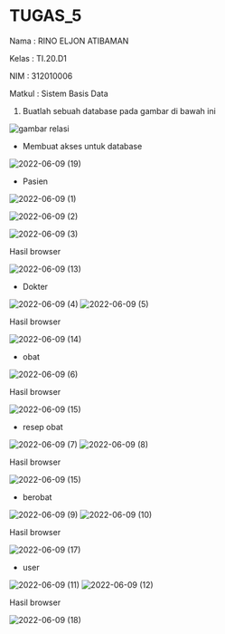 # TUGAS_5
Nama   : RINO ELJON ATIBAMAN

Kelas  : TI.20.D1

NIM    : 312010006

Matkul : Sistem Basis Data

1. Buatlah sebuah database pada gambar di bawah ini

 ![gambar relasi](https://user-images.githubusercontent.com/101645216/169638492-118dfa8f-b3bb-4810-863a-2dcb51b6b4d8.png)


- Membuat akses untuk database 

  
![2022-06-09 (19)](https://user-images.githubusercontent.com/101688124/172879184-1790d01a-cfdf-4866-b5fe-e62fac0092e8.png)


- Pasien 

![2022-06-09 (1)](https://user-images.githubusercontent.com/101688124/172879518-82f99059-3f15-4bec-8bed-fe6408ca50b9.png)

![2022-06-09 (2)](https://user-images.githubusercontent.com/101688124/172879453-14678e94-d5a6-4032-a04d-2a19228218bf.png)

![2022-06-09 (3)](https://user-images.githubusercontent.com/101688124/172879388-76af25b8-cf36-4a82-ac5f-8a896aaffe56.png)
 
 Hasil browser 
 
![2022-06-09 (13)](https://user-images.githubusercontent.com/101688124/172879680-a06afcd6-8215-4b76-bdb2-372d9d7a4e74.png)

- Dokter 

 ![2022-06-09 (4)](https://user-images.githubusercontent.com/101688124/172879791-f2bf425e-8f7b-49de-8e6d-bc5abae3355d.png)
 ![2022-06-09 (5)](https://user-images.githubusercontent.com/101688124/172879840-b857fdcd-6a4e-4f27-8841-6e048890f013.png)

 Hasil browser 
 
![2022-06-09 (14)](https://user-images.githubusercontent.com/101688124/172879976-23550138-e513-4ae9-85fb-e4eb2d5b26a9.png)

- obat 

![2022-06-09 (6)](https://user-images.githubusercontent.com/101688124/172880144-14f0a232-355d-41e8-a4eb-aa2b6800b981.png)

  Hasil browser 
  
![2022-06-09 (15)](https://user-images.githubusercontent.com/101688124/172880238-a46b5d65-904e-4df5-a458-488778051136.png)

- resep obat 

![2022-06-09 (7)](https://user-images.githubusercontent.com/101688124/172880302-01800337-edd3-477b-8d71-83fa955a6cc5.png)
![2022-06-09 (8)](https://user-images.githubusercontent.com/101688124/172880339-d82131ea-f681-4c8b-bf29-5bd45f617eba.png)

  Hasil browser 
  
 ![2022-06-09 (15)](https://user-images.githubusercontent.com/101688124/172880431-08b0f498-c234-4e1a-a5a3-b894e3697361.png)

- berobat 

![2022-06-09 (9)](https://user-images.githubusercontent.com/101688124/172881271-79613ed3-5e5a-43c7-8996-0c94511420da.png)
![2022-06-09 (10)](https://user-images.githubusercontent.com/101688124/172881331-18fe194f-9512-476c-8572-8a4e1877ddf2.png)


 Hasil browser 
 
![2022-06-09 (17)](https://user-images.githubusercontent.com/101688124/172881394-398ee6fc-57a3-47f3-96e6-67dd85f77d86.png)
 
- user 
 
![2022-06-09 (11)](https://user-images.githubusercontent.com/101688124/172881827-41d19846-5e95-42d8-857d-c003b7647bf6.png)
![2022-06-09 (12)](https://user-images.githubusercontent.com/101688124/172881957-198f547b-4712-44ef-8552-a9c465844ba8.png)

  Hasil browser 
  
 ![2022-06-09 (18)](https://user-images.githubusercontent.com/101688124/172882029-58b39e14-6343-4b15-81e9-b2aff3c2a0be.png)
  
